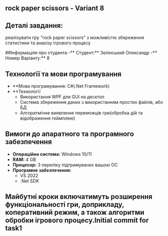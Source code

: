 ## **rock paper scissors - Variant 8** ##
## Деталі завдання: 
реалізувати гру "rock paper scissors" з можливістю збереження статистики та анаоізу ігрового процесу 

##Інформаціяя про студента
-** Студент:** Зелінський Олександр 
-** Номер Варіанту:** 8

## Технології та мови програмування
- **Мова програмування: C#(.Net Framework)
- **Технології
  - Використання WPF для GUI на десктоп
  - Система збереження даних з використанням простих файлів, або БД
  - Алгоритмічне виявлення переможців гри(обробка дій та відображення геймплею)

## Вимоги до апаратного та програмного забезпечення 
- **Операційна система:** Windows 10/11
- **RAM:** 4 GB
- **Процесор:** З переліку підтримуваних вашою ОС
- **Програмне забезпечення:**
   - VS 2022
   - .Net SDK


## Майбутні кроки включатимуть розширення функціональності гри, доприкладу, коперативний режим, а також алгоритми обробки ігрового процесу.Initial commit for task1
